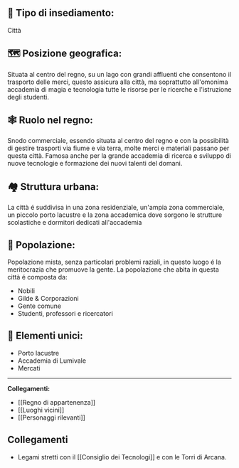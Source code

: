 ## 🏰 Tipo di insediamento:
Città 

## 🗺️ Posizione geografica:
Situata al centro del regno, su un lago con grandi affluenti che consentono il trasporto delle merci, questo assicura alla città, ma soprattutto all'omonima accademia di magia e tecnologia tutte le risorse per le ricerche e l'istruzione degli studenti.

## 🕸️ Ruolo nel regno:  
Snodo commerciale, essendo situata al centro del regno e con la possibilità di gestire trasporti via fiume e via terra, molte merci e materiali passano per questa città. 
Famosa anche per la grande accademia di ricerca e sviluppo di nuove tecnologie e formazione dei nuovi talenti del domani.

## 🏘️ Struttura urbana:  
La città é suddivisa in una zona residenziale, un'ampia zona commerciale, un piccolo porto lacustre e la zona accademica dove sorgono le strutture scolastiche e dormitori dedicati all'accademia

## 👥 Popolazione:
Popolazione mista, senza particolari problemi raziali, in questo luogo é la meritocrazia che promuove la gente.
La popolazione che abita in questa città é composta da:
- Nobili
- Gilde & Corporazioni
- Gente comune
- Studenti, professori e ricercatori

## 🗿 Elementi unici:
- Porto lacustre
- Accademia di Lumivale  
- Mercati

---

**Collegamenti:**  
- [[Regno di appartenenza]]  
- [[Luoghi vicini]]  
- [[Personaggi rilevanti]]


## Collegamenti
- Legami stretti con il [[Consiglio dei Tecnologi]] e con le Torri di Arcana.